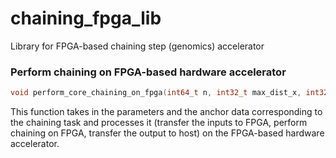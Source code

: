 # chaining_fpga_lib
Library for FPGA-based chaining step (genomics) accelerator 


### Perform chaining on FPGA-based hardware accelerator
```c
void perform_core_chaining_on_fpga(int64_t n, int32_t max_dist_x, int32_t max_dist_y, int32_t bw, int32_t q_span, float avg_qspan_scaled, anchor_t* a, int32_t* f, int32_t* p, unsigned char* num_subparts, int64_t total_subparts, int32_t kernel_id);
```
This function takes in the parameters and the anchor data corresponding to the chaining task and processes it (transfer the inputs to FPGA, perform chaining on FPGA, transfer the output to host) on the FPGA-based hardware accelerator. 
